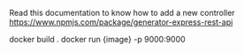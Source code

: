 Read this documentation to know how to add a new controller
https://www.npmjs.com/package/generator-express-rest-api

docker build .
docker run {image} -p 9000:9000
